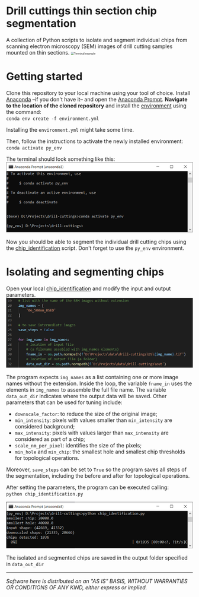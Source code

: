 # Drill cuttings thin section chip segmentation

A collection of Python scripts to isolate and segment individual chips from scanning electron microscopy (SEM) images of drill cutting samples mounted on thin sections. <img src="./resources/input_output.png" alt="Terminal example" style="zoom: 50%;" />

# Getting started
Clone this repository to your local machine using your tool of choice. Install [Anaconda](https://www.anaconda.com/) –if you don't have it– and open the [Anaconda Prompt](https://docs.anaconda.com/anaconda/user-guide/getting-started/). **Navigate to the location of the cloned repository** and install the [environment](environment.yml) using the command:  
`conda env create -f environment.yml`

Installing the `environment.yml` might take some time. 

Then, follow the instructions to activate the newly installed environment:  
`conda activate py_env`

The terminal should look something like this:  
![Terminal example](./resources/prompt_env.PNG)

Now you should be able to segment the individual drill cutting chips using the [chip_identification](./chip_identification.py) script. Don't forget to use the `py_env` environment.

# Isolating and segmenting chips
Open your local [chip_identification](./chip_identification.py) and modify the input and output parameters. 
![IO parameters](./resources/params_io.PNG)

The program expects `img_names` as a list containing one or more image names without the extension. Inside the loop, the variable `fname_in` uses the elements in `img_names` to assemble the full file name. The variable `data_out_dir` indicates where the output data will be saved. Other parameters that can be used for tuning include: 
- `downscale_factor`: to reduce the size of the original image;
- `min_intensity`: pixels with values smaller than `min_intensity` are considered background;  
- `max_intensity`: pixels with values larger than `max_intensity` are considered as part of a chip;
- `scale_nm_per_pixel`: identifies the size of the pixels;
- `min_hole` and `min_chip`: the smallest hole and smallest chip thresholds for topological operations. 

Moreover, `save_steps` can be set to `True` so the program saves all steps of the segmentation, including the before and after for topological operations. 

After setting the parameters, the program can be executed calling:  
`python chip_identification.py`

![Execution](./resources/prompt_exec.PNG)

The isolated and segmented chips are saved in the output folder specified in `data_out_dir`

*******************************************************************************************************************
_Software here is distributed on an "AS IS" BASIS, WITHOUT WARRANTIES OR CONDITIONS OF ANY KIND, either express or implied._
